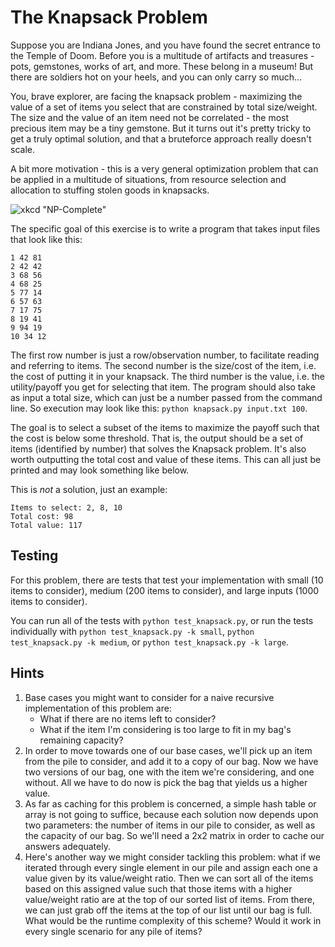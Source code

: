 # The Knapsack Problem

Suppose you are Indiana Jones, and you have found the secret entrance to the Temple of Doom. Before you is a multitude of artifacts and treasures - pots, gemstones, works of art, and more. These belong in a museum! But there are soldiers hot on your heels, and you can only carry so much...

You, brave explorer, are facing the knapsack problem - maximizing the value of a set of items you select that are constrained by total size/weight. The size and the value of an item need not be correlated - the most precious item may be a tiny gemstone. But it turns out it's pretty tricky to get a truly optimal solution, and that a bruteforce approach really doesn't scale.

A bit more motivation - this is a very general optimization problem that can be applied in a multitude of situations, from resource selection and allocation to stuffing stolen goods in knapsacks.

![xkcd "NP-Complete"](https://imgs.xkcd.com/comics/np_complete.png "General solutions get you a 50% tip.")

The specific goal of this exercise is to write a program that takes input files that look like this:

```
1 42 81
2 42 42
3 68 56
4 68 25
5 77 14
6 57 63
7 17 75
8 19 41
9 94 19
10 34 12
```

The first row number is just a row/observation number, to facilitate reading and referring to items. The second number is the size/cost of the item, i.e. the cost of putting it in your knapsack. The third number is the value, i.e. the utility/payoff you get for selecting that item. The program should also take as input a total size, which can just be a number passed from the command line. So execution may look like this: `python knapsack.py input.txt 100`.

The goal is to select a subset of the items to maximize the payoff such that the cost is below some threshold. That is, the output should be a set of items (identified by number) that solves the Knapsack problem. It's also worth outputting the total cost and value of these items. This can all just be printed and may look something like below.

This is *not* a solution, just an example:

```
Items to select: 2, 8, 10
Total cost: 98
Total value: 117
```

## Testing
For this problem, there are tests that test your implementation with small (10 items to consider), medium (200 items to consider), and large inputs (1000 items to consider).

You can run all of the tests with `python test_knapsack.py`, or run the tests individually with `python test_knapsack.py -k small`, `python test_knapsack.py -k medium`, or `python test_knapsack.py -k large`.

## Hints
1. Base cases you might want to consider for a naive recursive implementation of this problem are:
   * What if there are no items left to consider?
   * What if the item I'm considering is too large to fit in my bag's remaining capacity?
2. In order to move towards one of our base cases, we'll pick up an item from the pile to consider, and add it to a copy of our bag. Now we have two versions of our bag, one with the item we're considering, and one without. All we have to do now is pick the bag that yields us a higher value. 
3. As far as caching for this problem is concerned, a simple hash table or array is not going to suffice, because each solution now depends upon two parameters: the number of items in our pile to consider, as well as the capacity of our bag. So we'll need a 2x2 matrix in order to cache our answers adequately. 
4. Here's another way we might consider tackling this problem: what if we iterated through every single element in our pile and assign each one a value given by its value/weight ratio. Then we can sort all of the items based on this assigned value such that those items with a higher value/weight ratio are at the top of our sorted list of items. From there, we can just grab off the items at the top of our list until our bag is full. What would be the runtime complexity of this scheme? Would it work in every single scenario for any pile of items?
